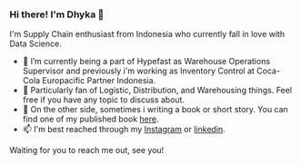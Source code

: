 ### Hi there! I'm Dhyka 👋

I'm Supply Chain enthusiast from Indonesia who currently fall in love with Data Science.

- 🔭 I’m currently being a part of Hypefast as Warehouse Operations Supervisor and previously i'm working as Inventory Control at Coca-Cola Europacific Partner Indonesia.
- 🌱 Particularly fan of Logistic, Distribution, and Warehousing things. Feel free if you have any topic to discuss about.
- 👯 On the other side, sometimes i writing a book or short story. You can find one of my published book [here](https://www.goodreads.com/book/show/42108485-veranda-dan-pembunuhan-di-seribu-pintu).
- 📫 I'm best reached through my [Instagram](https://www.instagram.com/dhykac/?hl=id) or [linkedin](https://www.linkedin.com/in/dhykac/).

Waiting for you to reach me out, see you!
